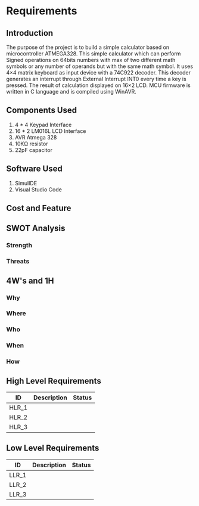 # Requirements

## Introduction

The purpose of the project is to build a simple calculator based on microcontroller ATMEGA328. This simple calculator which can perform Signed operations on 64bits numbers with max of two different math symbols or any number of operands but with the same math symbol. It uses 4×4 matrix keyboard as input device with a 74C922 decoder. This decoder generates an interrupt through External Interrupt INT0 every time a key is pressed. The result of calculation displayed on 16×2 LCD. MCU firmware is written in C language and is compiled using WinAVR.

## Components Used

1. 4 * 4 Keypad Interface
2. 16 * 2 LM016L LCD Interface
3. AVR Atmega 328
4. 10KΩ resistor
5. 22pF capacitor

## Software Used

1. SimulIDE
2. Visual Studio Code

## Cost and Feature

## SWOT Analysis

### Strength

### Threats

## 4W's and 1H

### Why

### Where

### Who

### When

### How

## High Level Requirements
| ID | Description | Status |
|---|---|---|
| HLR_1 |   |      |
| HLR_2 |   |      |
| HLR_3 |   |      |

## Low Level Requirements
| ID | Description | Status |
|---|---|---|
| LLR_1 |   |      |
| LLR_2 |   |      |
| LLR_3 |   |      |
